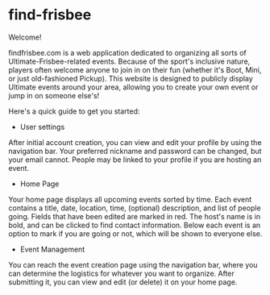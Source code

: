 # find-frisbee

Welcome! 

findfrisbee.com is a web application dedicated to organizing all sorts of Ultimate-Frisbee-related events. Because of the sport's inclusive nature, players often welcome anyone to join in on their fun (whether it's Boot, Mini, or just old-fashioned Pickup). This website is designed to publicly display Ultimate events around your area, allowing you to create your own event or jump in on someone else's!

Here's a quick guide to get you started:


- User settings

After initial account creation, you can view and edit your profile by using the navigation bar. Your preferred nickname and password can be changed, but your email cannot. People may be linked to your profile if you are hosting an event.

- Home Page

Your home page displays all upcoming events sorted by time. Each event contains a title, date, location, time, (optional) description, and list of people going. Fields that have been edited are marked in red. The host's name is in bold, and can be clicked to find contact information. Below each event is an option to mark if you are going or not, which will be shown to everyone else.

- Event Management

You can reach the event creation page using the navigation bar, where you can determine the logistics for whatever you want to organize. After submitting it, you can view and edit (or delete) it on your home page. 